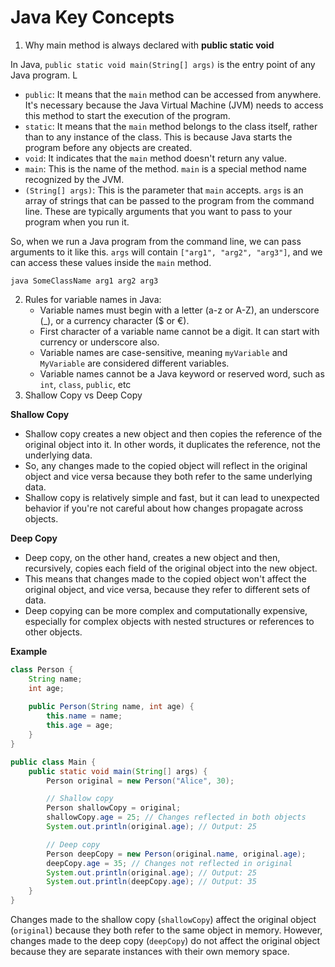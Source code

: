 # Java Key Concepts

1. Why main method is always declared with **public static void**

In Java, `public static void main(String[] args)` is the entry point of any Java program. L

* `public`: It means that the `main` method can be accessed from anywhere. It's necessary because the Java Virtual Machine (JVM) needs to access this method to start the execution of the program.
* `static`: It means that the `main` method belongs to the class itself, rather than to any instance of the class. This is because Java starts the program before any objects are created.
* `void`: It indicates that the `main` method doesn't return any value.
* `main`: This is the name of the method. `main` is a special method name recognized by the JVM.
* `(String[] args)`: This is the parameter that `main` accepts. `args` is an array of strings that can be passed to the program from the command line. These are typically arguments that you want to pass to your program when you run it.

So, when we run a Java program from the command line, we can pass arguments to it like this. `args` will contain `["arg1", "arg2", "arg3"]`, and we can access these values inside the `main` method.

```
java SomeClassName arg1 arg2 arg3
```

2. Rules for variable names in Java:
   * Variable names must begin with a letter (a-z or A-Z), an underscore (\_), or a currency character ($ or €).
   * First character of a variable name cannot be a digit. It can start with currency or underscore also.
   * Variable names are case-sensitive, meaning `myVariable` and `MyVariable` are considered different variables.
   * Variable names cannot be a Java keyword or reserved word, such as `int`, `class`, `public`, etc
3. Shallow Copy vs Deep Copy

**Shallow Copy**

* Shallow copy creates a new object and then copies the reference of the original object into it. In other words, it duplicates the reference, not the underlying data.
* So, any changes made to the copied object will reflect in the original object and vice versa because they both refer to the same underlying data.
* Shallow copy is relatively simple and fast, but it can lead to unexpected behavior if you're not careful about how changes propagate across objects.

**Deep Copy**

* Deep copy, on the other hand, creates a new object and then, recursively, copies each field of the original object into the new object.
* This means that changes made to the copied object won't affect the original object, and vice versa, because they refer to different sets of data.
* Deep copying can be more complex and computationally expensive, especially for complex objects with nested structures or references to other objects.

**Example**

```java
class Person {
    String name;
    int age;
    
    public Person(String name, int age) {
        this.name = name;
        this.age = age;
    }
}

public class Main {
    public static void main(String[] args) {
        Person original = new Person("Alice", 30);

        // Shallow copy
        Person shallowCopy = original;
        shallowCopy.age = 25; // Changes reflected in both objects
        System.out.println(original.age); // Output: 25

        // Deep copy
        Person deepCopy = new Person(original.name, original.age);
        deepCopy.age = 35; // Changes not reflected in original
        System.out.println(original.age); // Output: 25
        System.out.println(deepCopy.age); // Output: 35
    }
}
```

Changes made to the shallow copy (`shallowCopy`) affect the original object (`original`) because they both refer to the same object in memory. However, changes made to the deep copy (`deepCopy`) do not affect the original object because they are separate instances with their own memory space.



